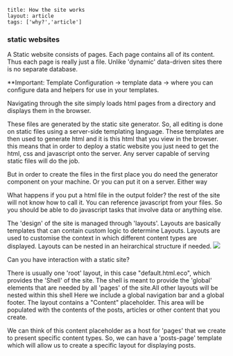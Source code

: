 ```
title: How the site works
layout: article
tags: ['why?','article']

```

### static websites
A Static website consists of pages. Each page contains all of its content. Thus each page is really just a file. Unlike 'dynamic' data-driven sites there is no separate database.

**Important: Template Configuration -> template data -> where you can configure data and helpers for use in your templates.

Navigating through the site simply loads html pages from a directory and displays them in the browser.

These files are generated by the static site generator. So, all editing is done on static files using a server-side templating language. These templates are then used to generate html and it is this html that you view in the browser.
this means that in order to deploy a static website you just need to get the html, css and javascript onto the server. Any server capable of serving static files will do the job. 

But in order to create the files in the first place you do need the generator component on your machine.  Or you can put it on a server. Either way

What happens if you put a html file in the output folder? the rest of the site will not know how to call it.
You can reference javascript from your files. So you should be able to do javascript tasks that involve data or anything else.

The 'design' of the site is managed through 'layouts'. Layouts are basically templates that can contain custom logic to determine 
Layouts.
Layouts are used to customise the context in which different content types are displayed.
Layouts can be nested in an heirarchical structure if needed.
<img src="../images/iphone.png">

Can you have interaction with a static site? 

There is usually one 'root' layout, in this case "default.html.eco", which provides the 'Shell' of the site. The shell is meant to provide the 'global' elements that are needed by all 'pages' of the site.All other layouts will be nested within this shell 
Here we include a global navigation bar and a global footer.
The layout contains a "Content" placeholder. This area will be populated with the contents of the posts, articles or other content that you create.

We can think of this content placeholder as a host for 'pages' that we create to present specific content types. So, we can have a 'posts-page' template which will allow us to create a specific layout for displaying posts.